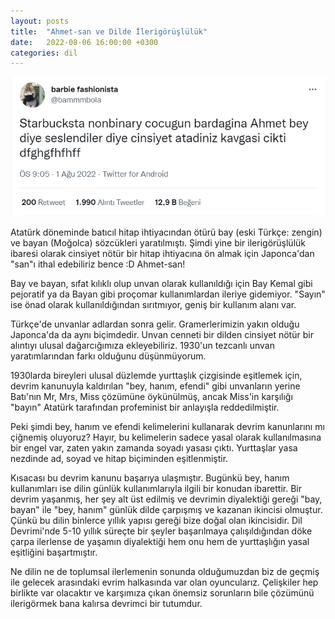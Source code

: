 ```yaml
---
layout: posts
title:  "Ahmet-san ve Dilde İlerigörüşlülük"
date:   2022-08-06 16:00:00 +0300
categories: dil
---
```


![](/assets/img/nonbinary_ahmet.png)

Atatürk döneminde batıcıl hitap ihtiyacından ötürü bay (eski Türkçe: zengin) ve bayan (Moğolca) sözcükleri yaratılmıştı. Şimdi yine bir ilerigörüşlülük ibaresi olarak cinsiyet nötür bir hitap ihtiyacına ön almak için Japonca'dan "san"ı ithal edebiliriz bence :D Ahmet-san!

Bay ve bayan, sıfat kılıklı olup unvan olarak kullanıldığı için Bay Kemal gibi pejoratif ya da Bayan gibi proçomar kullanımlardan ileriye gidemiyor. "Sayın" ise önad olarak kullanıldığından sırıtmıyor, geniş bir kullanım alanı var.

Türkçe'de unvanlar adlardan sonra gelir. Gramerlerimizin yakın olduğu Japonca'da da aynı biçimdedir. Unvan cenneti bir dilden cinsiyet nötür bir alıntıyı ulusal dağarcığımıza ekleyebiliriz. 1930'un tezcanlı unvan yaratımlarından farkı olduğunu düşünmüyorum.

1930larda bireyleri ulusal düzlemde yurttaşlık çizgisinde eşitlemek için, devrim kanunuyla kaldırılan "bey, hanım, efendi" gibi unvanların yerine Batı'nın Mr, Mrs, Miss çözümüne öykünülmüş, ancak Miss'in karşılığı "bayın" Atatürk tarafından profeminist bir anlayışla reddedilmiştir.

Peki şimdi bey, hanım ve efendi kelimelerini kullanarak devrim kanunlarını mı çiğnemiş oluyoruz? Hayır, bu kelimelerin sadece yasal olarak kullanılmasına bir engel var, zaten yakın zamanda soyadı yasası çıktı. Yurttaşlar yasa nezdinde ad, soyad ve hitap biçiminden eşitlenmiştir.

Kısacası bu devrim kanunu başarıya ulaşmıştır. Bugünkü bey, hanım kullanımları ise dilin günlük kullanımlarıyla ilgili bir konudan ibarettir. Bir devrim yaşanmış, her şey alt üst edilmiş ve devrimin diyalektiği gereği "bay, bayan" ile "bey, hanım" günlük dilde çarpışmış ve kazanan ikincisi olmuştur. Çünkü bu dilin binlerce yıllık yapısı gereği bize doğal olan ikincisidir. Dil Devrimi'nde 5-10 yıllık süreçte bir şeyler başarılmaya çalışıldığından döke çarpa ilerlense de yaşamın diyalektiği hem onu hem de yurttaşlığın yasal eşitliğini başartmıştır.

Ne dilin ne de toplumsal ilerlemenin sonunda olduğumuzdan biz de geçmiş ile gelecek arasındaki evrim halkasında var olan oyuncularız. Çelişkiler hep birlikte var olacaktır ve karşımıza çıkan önemsiz sorunların bile çözümünü ilerigörmek bana kalırsa devrimci bir tutumdur.
